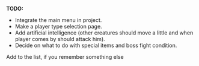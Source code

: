 <b>TODO:</b>
- Integrate the main menu in project.
- Make a player type selection page.
- Add artificial intelligence (other creatures should move a little and when player comes by should attack him).
- Decide on what to do with special items and boss fight condition.

Add to the list, if you remember something else
